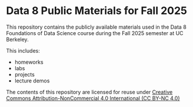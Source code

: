 # Data 8 Public Materials for Fall 2025

This repository contains the publicly available materials used in the Data 8 Foundations of Data Science course during the Fall 2025 semester at UC Berkeley.

This includes:

- homeworks
- labs
- projects
- lecture demos

The contents of this repository are licensed for reuse under [Creative Commons Attribution-NonCommercial 4.0 International (CC BY-NC 4.0)](http://creativecommons.org/licenses/by-nc/4.0/)
